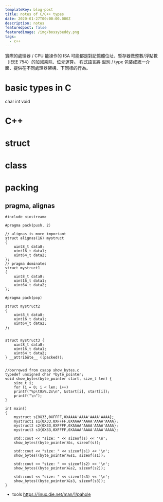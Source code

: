 ```yaml
---
templateKey: blog-post
title: notes of C/C++ types
date: 2020-01-27T00:00:00.000Z
description: notes 
featuredpost: false
featuredimage: /img/bossybeddy.png
tags:
  - c++
---
```


實際的處理器 / CPU 能操作的 ISA 可能都是對記憶體位址、暫存器做整數/浮點數（IEEE 754）的加減乘除、位元運算。
程式語言將 型別 / type 包裝成統一介面、提供在不同處理器架構、下同樣的行為。

# basic types in C
char
int
void

# C++

# struct

# class

# packing


## pragma, alignas

```
#include <iostream>

#pragma pack(push, 2)

// alignas is more important
struct alignas(16) mystruct
{
    uint8_t data0;
    uint16_t data1;
    uint64_t data2;
};
// pragma dominates
struct mystruct1
{
    uint8_t data0;
    uint16_t data1;
    uint64_t data2;
};

#pragma pack(pop)

struct mystruct2
{
    uint8_t data0;
    uint16_t data1;
    uint64_t data2;
};


struct mystruct3 {
    uint8_t data0;
    uint16_t data1;
    uint64_t data2;
} __attribute__ ((packed));


//borrowed from csapp show_bytes.c
typedef unsigned char *byte_pointer;
void show_bytes(byte_pointer start, size_t len) {
    size_t i;
    for (i = 0; i < len; i++)
	printf("%p\t0x%.2x\n", &start[i], start[i]); 
    printf("\n");
}

int main()
{
    mystruct s{0X33,0XFFFF,0XAAAA'AAAA'AAAA'AAAA};
    mystruct1 s1{0X33,0XFFFF,0XAAAA'AAAA'AAAA'AAAA};
    mystruct2 s2{0X33,0XFFFF,0XAAAA'AAAA'AAAA'AAAA};
    mystruct3 s3{0X33,0XFFFF,0XAAAA'AAAA'AAAA'AAAA};
    
    std::cout << "size: " << sizeof(s) << '\n';
    show_bytes((byte_pointer)&s, sizeof(s));
    
    std::cout << "size: " << sizeof(s1) << '\n'; 
    show_bytes((byte_pointer)&s1, sizeof(s1));

    std::cout << "size: " << sizeof(s2) << '\n'; 
    show_bytes((byte_pointer)&s2, sizeof(s2));
    
    std::cout << "size: " << sizeof(s3) << '\n'; 
    show_bytes((byte_pointer)&s3, sizeof(s3));
}
```

* tools
https://linux.die.net/man/1/pahole


